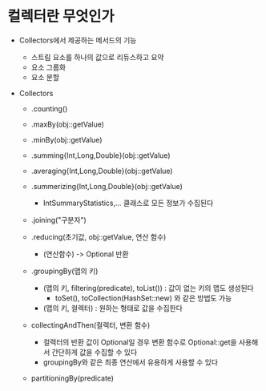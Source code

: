 # 컬렉터란 무엇인가
- Collectors에서 제공하는 메서드의 기능
    - 스트림 요소를 하나의 값으로 리듀스하고 요약
    - 요소 그룹화
    - 요소 분할

- Collectors
    - .counting()
    - .maxBy(obj::getValue)
    - .minBy(obj::getValue)
    - .summing{Int,Long,Double}(obj::getValue)
    - .averaging{Int,Long,Double}(obj::getValue)
    - .summerizing{Int,Long,Double}(obj::getValue)
        - IntSummaryStatistics,... 클래스로 모든 정보가 수집된다

    - .joining("구분자")
    - .reducing(초기값, obj::getValue, 연산 함수)
        - (연산함수) -> Optional 반환

    - .groupingBy(맵의 키)
        - (맵의 키, filtering(predicate), toList()) : 값이 없는 키의 맵도 생성된다
            - toSet(), toCollection(HashSet::new) 와 같은 방법도 가능
        - (맵의 키, 컬렉터) : 원하는 형태로 값을 수집한다

    - collectingAndThen(컬렉터, 변환 함수)
        - 컬렉터의 반환 값이 Optional일 경우 변환 함수로 Optional::get을 사용해서 간단하게 값을 수집할 수 있다
        - groupingBy와 같은 최종 연산에서 유용하게 사용할 수 있다

    - partitioningBy(predicate)
    

